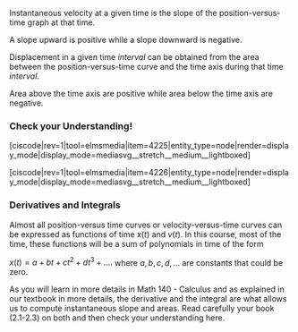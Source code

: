 Instantaneous velocity at a given time is the slope of the position-versus-time graph at that time. 

A slope upward is positive while a slope downward is negative. 

Displacement in a given time _interval_ can be obtained from the area between the position-versus-time curve and the time axis during that time _interval_. 

Area above the time axis are positive while area below the time axis are negative. 

### Check your Understanding!

[ciscode|rev=1|tool=elmsmedia|item=4225|entity_type=node|render=display_mode|display_mode=mediasvg__stretch__medium__lightboxed]

[ciscode|rev=1|tool=elmsmedia|item=4226|entity_type=node|render=display_mode|display_mode=mediasvg__stretch__medium__lightboxed]

### Derivatives and Integrals

Almost all position-versus time curves or velocity-versus-time curves can be expressed as functions of time $x(t)$ and $v(t)$. In this course, most of the time, these functions will be a sum of polynomials in time of the form 

$x(t) = a + bt+ ct^2 +d t^3 +....$
where $a,b,c,d,...$ are constants that could be zero. 

As you will learn in more details in Math 140 - Calculus and as explained in our textbook in more details, the derivative and the integral are what allows us to compute instantaneous slope and areas. Read carefully your book (2.1-2.3) on both and then check your understanding here. 

 